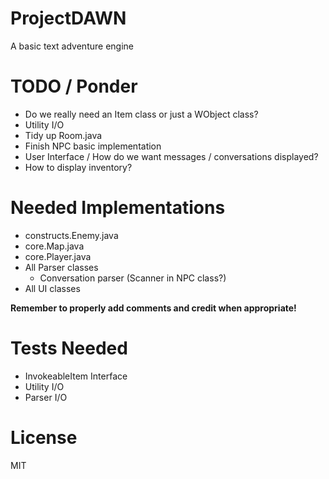 ProjectDAWN
===========

A basic text adventure engine

TODO / Ponder
=============

- Do we really need an Item class or just a WObject class?
- Utility I/O
- Tidy up Room.java
- Finish NPC basic implementation
- User Interface / How do we want messages / conversations displayed?
- How to display inventory?

Needed Implementations
======================

- constructs.Enemy.java
- core.Map.java
- core.Player.java
- All Parser classes
    - Conversation parser (Scanner in NPC class?)
- All UI classes

**Remember to properly add comments and credit when appropriate!**

Tests Needed
============

- InvokeableItem Interface
- Utility I/O
- Parser I/O

License
=======

MIT
